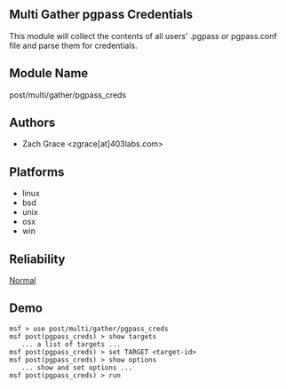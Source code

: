 ## Multi Gather pgpass Credentials

This module will collect the contents of all users' .pgpass 
or pgpass.conf file and parse them for credentials.


## Module Name
post/multi/gather/pgpass_creds

## Authors
* Zach Grace <zgrace[at]403labs.com>





## Platforms
* linux
* bsd
* unix
* osx
* win

## Reliability
[Normal](https://github.com/rapid7/metasploit-framework/wiki/Exploit-Ranking)

## Demo

```
msf > use post/multi/gather/pgpass_creds
msf post(pgpass_creds) > show targets
   ... a list of targets ...
msf post(pgpass_creds) > set TARGET <target-id>
msf post(pgpass_creds) > show options
   ... show and set options ...
msf post(pgpass_creds) > run
```
    
    